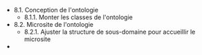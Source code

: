 - 8.1. Conception de l'ontologie
	- 8.1.1. Monter les classes de l'ontologie
- 8.2. Microsite de l'ontologie 
	- 8.2.1. Ajuster la structure de sous-domaine pour accueillir le microsite
- 
